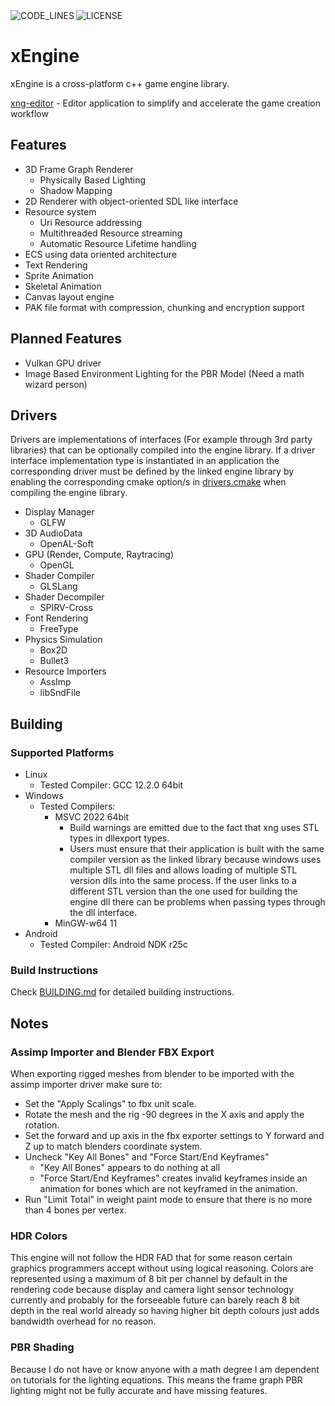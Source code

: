 <div>
  <img alt="CODE_LINES" src="https://img.shields.io/github/last-commit/vetux/xng" align="left">
  <img alt="LICENSE" src="https://img.shields.io/github/license/vetux/xng" align="left">
</div>

<br>

# xEngine

xEngine is a cross-platform c++ game engine library.

[xng-editor](https://github.com/vetux/xng-editor) - Editor application to simplify and accelerate the game creation
workflow

## Features

- 3D Frame Graph Renderer
    - Physically Based Lighting
    - Shadow Mapping
- 2D Renderer with object-oriented SDL like interface
- Resource system
  - Uri Resource addressing
  - Multithreaded Resource streaming
  - Automatic Resource Lifetime handling
- ECS using data oriented architecture
- Text Rendering
- Sprite Animation
- Skeletal Animation
- Canvas layout engine
- PAK file format with compression, chunking and encryption support

## Planned Features
- Vulkan GPU driver
- Image Based Environment Lighting for the PBR Model (Need a math wizard person)
 
## Drivers

Drivers are implementations of interfaces (For example through 3rd party libraries) that can be optionally compiled into the engine library. If a driver interface implementation type is instantiated in an application the corresponding driver must be defined by the linked engine library by enabling the corresponding cmake option/s in [drivers.cmake](cmake/drivers.cmake) when compiling the engine library.

- Display Manager
    - GLFW
- 3D AudioData
    - OpenAL-Soft
- GPU (Render, Compute, Raytracing)
    - OpenGL
- Shader Compiler
    - GLSLang
- Shader Decompiler
    - SPIRV-Cross  
- Font Rendering
    - FreeType
- Physics Simulation
    - Box2D
    - Bullet3
- Resource Importers
    - AssImp
    - libSndFile

## Building

### Supported Platforms

- Linux
    - Tested Compiler: GCC 12.2.0 64bit
- Windows
    - Tested Compilers:
      - MSVC 2022 64bit
          - Build warnings are emitted due to the fact that xng uses STL types in dllexport types.
          - Users must ensure that their application is built with the same compiler version as the linked library because
            windows uses multiple STL dll files and allows loading of multiple STL version dlls into the same process. If
            the user links to a different STL version than the one used for building the engine dll there can be problems
            when passing types through the dll interface.
      - MinGW-w64 11
- Android
    - Tested Compiler: Android NDK r25c

### Build Instructions

Check [BUILDING.md](BUILDING.md) for detailed building instructions.

## Notes
### Assimp Importer and Blender FBX Export
When exporting rigged meshes from blender to be imported with the assimp importer driver make sure to:
- Set the "Apply Scalings" to fbx unit scale.
- Rotate the mesh and the rig -90 degrees in the X axis and apply the rotation.
- Set the forward and up axis in the fbx exporter settings to Y forward and Z up to match blenders coordinate system.
- Uncheck "Key All Bones" and "Force Start/End Keyframes"
  - "Key All Bones" appears to do nothing at all
  - "Force Start/End Keyframes" creates invalid keyframes inside an animation for bones which are not keyframed in the animation.
- Run "Limit Total" in weight paint mode to ensure that there is no more than 4 bones per vertex.

### HDR Colors
This engine will not follow the HDR FAD that for some reason certain graphics programmers accept without using logical reasoning. 
Colors are represented using a maximum of 8 bit per channel by default in the rendering code 
because display and camera light sensor technology currently and probably for the forseeable future can barely reach 8 bit depth in the real world already so having higher bit depth colours just adds bandwidth overhead for no reason.


### PBR Shading
Because I do not have or know anyone with a math degree I am dependent on tutorials for the lighting equations. This means the frame graph PBR lighting might
not be fully accurate and have missing features.